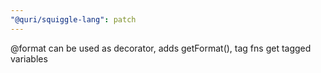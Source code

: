 ```yaml
---
"@quri/squiggle-lang": patch
---
```


@format can be used as decorator, adds getFormat(), tag fns get tagged variables
